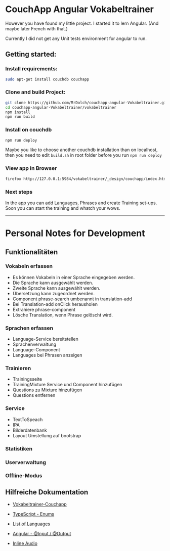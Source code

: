 CouchApp Angular Vokabeltrainer
===============================

However you have found my little project. I started it to lern Angular.
(And maybe later French with that.) 

Currently I did not get any Unit tests environment for angular to run.  

## Getting started:

### Install requirements:

```bash
sudo apt-get install couchdb couchapp
```

### Clone and build Project:

```bash
git clone https://github.com/MrDolch/couchapp-angular-Vokabeltrainer.git
cd couchapp-angular-Vokabeltrainer/vokabeltrainer
npm install
npm run build
```

### Install on couchdb

```bash
npm run deploy 
```
Maybe you like to choose another couchdb installation than on localhost,
then you need to edit `build.sh` in root folder before you run 
`npm run deploy`

### View app in Browser

```bash
firefox http://127.0.0.1:5984/vokabeltrainer/_design/couchapp/index.html
```

### Next steps

In the app you can add Languages, Phrases and create Training set-ups.
Soon you can start the training and whatch your wows.

- - - 

# Personal Notes for Development

## Funktionalitäten

### Vokabeln erfassen

+ Es können Vokabeln in einer Sprache eingegeben werden.
+ Die Sprache kann ausgewählt werden.
+ Zweite Sprache kann ausgewählt werden.
+ Übersetzung kann zugeordnet werden.
+ Component phrase-search umbenannt in translation-add
+ Bei Translation-add onClick herausholen 
+ Extrahiere phrase-component
+ Lösche Translation, wenn Phrase gelöscht wird.

### Sprachen erfassen

+ Language-Service bereitstellen
+ Sprachenverwaltung 
+ Language-Component
+ Languages bei Phrasen anzeigen

### Trainieren

+ Trainingsseite
+ TrainingMixture Service und Component hinzufügen
+ Questions zu Mixture hinzufügen
+ Questions entfernen

### Service

- TextToSpeach
- IPA
- Bilderdatenbank
- Layout Umstellung auf bootstrap

### Statistiken

### Userverwaltung

### Offline-Modus

## Hilfreiche Dokumentation

- [Vokabeltrainer-Couchapp](http://192.168.1.10:5984/vokabeltrainer/_design/couchapp/index.html)

- [TypeScript - Enums](https://www.typescriptlang.org/docs/handbook/enums.html)
- [List of Languages](https://en.wikipedia.org/wiki/List_of_ISO_639-1_codes)
- [Angular - @Input / @Output](https://angular.io/docs/ts/latest/cookbook/component-communication.html#!#parent-listens-for-child-event)
- [Inline Audio](https://stackoverflow.com/questions/17762763/play-wav-sound-file-encoded-in-base64-with-javascript)
